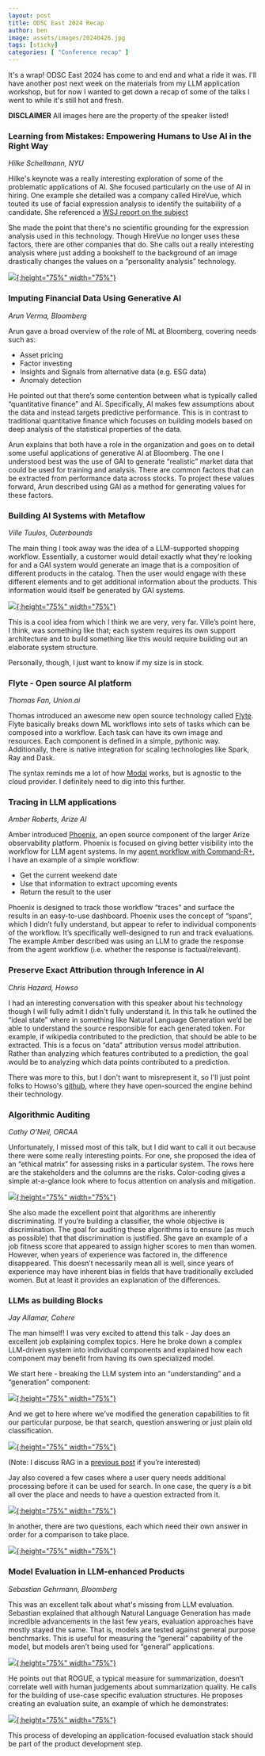 ```yaml
---
layout: post
title: ODSC East 2024 Recap
author: ben
image: assets/images/20240426.jpg
tags: [sticky]
categories: [ "Conference recap" ]
---
```


It's a wrap! ODSC East 2024 has come to and end and what a ride it was.  I'll have another post next week on the materials from my LLM application workshop, but for now I wanted to get down a recap of some of the talks I went to while it's still hot and fresh.

<b>DISCLAIMER</b> All images here are the property of the speaker listed!

### Learning from Mistakes: Empowering Humans to Use AI in the Right Way
_Hilke Schellmann, NYU_

Hilke's keynote was a really interesting exploration of some of the problematic applications of AI.  She focused particularly on the use of AI in hiring.  One example she detailed was a company called HireVue, which touted its use of facial expression analysis to identify the suitability of a candidate.  She referenced a [WSJ report on the subject](https://www.wsj.com/video/series/moving-upstream/artificial-intelligence-the-robots-are-now-hiring-moving-upstream/2790C6B9-4E47-4544-9331-36DB418366CF)

She made the point that there's no scientific grounding for the expression analysis used in this technology.  Though HireVue no longer uses these factors, there are other companies that do.  She calls out a really interesting analysis where just adding a bookshelf to the background of an image drastically changes the values on a “personality analysis” technology. 

[![]({{site.url}}/assets/odsc24/1_bookshelf.jpg){:height="75%" width="75%"}]({{site.url}}/assets/odsc24/1_bookshelf.jpg)

### Imputing Financial Data Using Generative AI
_Arun Verma, Bloomberg_

Arun gave a broad overview of the role of ML at Bloomberg, covering needs such as:
- Asset pricing
- Factor investing
- Insights and Signals from alternative data (e.g. ESG data)
- Anomaly detection

He pointed out that there’s some contention between what is typically called “quantitative finance” and AI.  Specifically, AI makes few assumptions about the data and instead targets predictive performance.  This is in contrast to traditional quantitative finance which focuses on building models based on deep analysis of the statistical properties of the data.

Arun explains that both have a role in the organization and goes on to detail some useful applications of generative AI at Bloomberg.  The one I understood best was the use of GAI to generate “realistic” market data that could be used for training and analysis.  There are common factors that can be extracted from performance data across stocks.  To project these values forward, Arun described using GAI as a method for generating values for these factors.

### Building AI Systems with Metaflow
_Ville Tuulos, Outerbounds_

The main thing I took away was the idea of a LLM-supported shopping workflow.  Essentially, a customer would detail exactly what they're looking for and a GAI system would generate an image that is a composition of different products in the catalog.  Then the user would engage with these different elements and to get additional information about the products.  This information would itself be generated by GAI systems.

[![]({{site.url}}/assets/odsc24/2.jpg){:height="75%" width="75%"}]({{site.url}}/assets/odsc24/2.jpg)

This is a cool idea from which I think we are very, very far.  Ville’s point here, I think, was something like that; each system requires its own support architecture and to build something like this would require building out an elaborate system structure.

Personally, though, I just want to know if my size is in stock.

### Flyte - Open source AI platform
_Thomas Fan, Union.ai_

Thomas introduced an awesome new open source technology called [Flyte](https://flyte.org/).  Flyte basically breaks down ML workflows into sets of tasks which can be composed into a workflow.  Each task can have its own image and resources.  Each component is defined in a simple, pythonic way.  Additionally, there is native integration for scaling technologies like Spark, Ray and Dask.

The syntax reminds me a lot of how [Modal](https://modal.com/) works, but is agnostic to the cloud provider.  I definitely need to dig into this further.

### Tracing in LLM applications
_Amber Roberts, Arize AI_

Amber introduced [Phoenix](https://phoenix.arize.com/), an open source component of the larger Arize observability platform.  Phoenix is focused on giving better visibility into the workflow for LLM agent systems.  In my [agent workflow with Command-R+]({{site.url}}/friend_agent_6/), I have an example of a simple workflow:
- Get the current weekend date
- Use that information to extract upcoming events
- Return the result to the user

Phoenix is designed to track those workflow “traces” and surface the results in an easy-to-use dashboard.  Phoenix uses the concept of “spans”, which I didn’t fully understand, but appear to refer to individual components of the workflow.  It’s specifically well-designed to run and track evaluations.  The example Amber described was using an LLM to grade the response from the agent workflow (i.e. whether the response is factual/relevant).

### Preserve Exact Attribution through Inference in AI
_Chris Hazard, Howso_

I had an interesting conversation with this speaker about his technology though I will fully admit I didn't fully understand it.  In this talk he outlined the “ideal state” where in something like Natural Language Generation we’d be able to understand the source responsible for each generated token.  For example, if wikipedia contributed to the prediction, that should be able to be extracted.  This is a focus on “data” attribution versus model attribution.  Rather than analyzing which features contributed to a prediction, the goal would be to analyzing which data points contributed to a prediction.

There was more to this, but I don't want to misrepresent it, so I'll just point folks to Howso's [github](https://github.com/howsoai), where they have open-sourced the engine behind their technology.

### Algorithmic Auditing
_Cathy O’Neil, ORCAA_

Unfortunately, I missed most of this talk, but I did want to call it out because there were some really interesting points.  For one, she proposed the idea of an “ethical matrix” for assessing risks in a particular system.  The rows here are the stakeholders and the columns are the risks.  Color-coding gives a simple at-a-glance look where to focus attention on analysis and mitigation.

[![]({{site.url}}/assets/odsc24/3.jpg){:height="75%" width="75%"}]({{site.url}}/assets/odsc24/3.jpg)

She also made the excellent point that algorithms are inherently discriminating.  If you’re building a classifier, the whole objective is discrimination.  The goal for auditing these algorithms is to ensure (as much as possible) that that discrimination is justified.  She gave an example of a job fitness score that appeared to assign higher scores to men than women.  However, when years of experience was factored in, the difference disappeared.  This doesn’t necessarily mean all is well, since years of experience may have inherent bias in fields that have traditionally excluded women.  But at least it provides an explanation of the differences.

### LLMs as building Blocks
_Jay Allamar, Cohere_

The man himself! I was very excited to attend this talk - Jay does an excellent job explaining complex topics.  Here he broke down a complex LLM-driven system into individual components and explained how each component may benefit from having its own specialized model.

We start here - breaking the LLM system into an “understanding” and a “generation” component:

[![]({{site.url}}/assets/odsc24/4.jpg){:height="75%" width="75%"}]({{site.url}}/assets/odsc24/4.jpg)

And we get to here where we’ve modified the generation capabilities to fit our particular purpose, be that search, question answering or just plain old classification.

[![]({{site.url}}/assets/odsc24/5.jpg){:height="75%" width="75%"}]({{site.url}}/assets/odsc24/5.jpg)

(Note: I discuss RAG in a [previous post]({{site.url}}/friend_rag_3/) if you’re interested)

Jay also covered a few cases where a user query needs additional processing before it can be used for search.  In one case, the query is a bit all over the place and needs to have a question extracted from it. 

[![]({{site.url}}/assets/odsc24/7.jpg){:height="75%" width="75%"}]({{site.url}}/assets/odsc24/7.jpg)

In another, there are two questions, each which need their own answer in order for a comparison to take place. 

[![]({{site.url}}/assets/odsc24/8.jpg){:height="75%" width="75%"}]({{site.url}}/assets/odsc24/8.jpg)

### Model Evaluation in LLM-enhanced Products
_Sebastian Gehrmann, Bloomberg_

This was an excellent talk about what's missing from LLM evaluation.  Sebastian explained that although Natural Language Generation has made incredible advancements in the last few years, evaluation approaches have mostly stayed the same.  That is, models are tested against general purpose benchmarks.  This is useful for measuring the “general” capability of the model, but models aren’t being used for “general” applications.

[![]({{site.url}}/assets/odsc24/9.jpg){:height="75%" width="75%"}]({{site.url}}/assets/odsc24/9.jpg)

He points out that ROGUE, a typical measure for summarization, doesn’t correlate well with human judgements about summarization quality.  He calls for the building of use-case specific evaluation structures.  He proposes creating an evaluation suite, an example of which he demonstrates: 

[![]({{site.url}}/assets/odsc24/10.jpg){:height="75%" width="75%"}]({{site.url}}/assets/odsc24/10.jpg)

This process of developing an application-focused evaluation stack should be part of the product development step.

